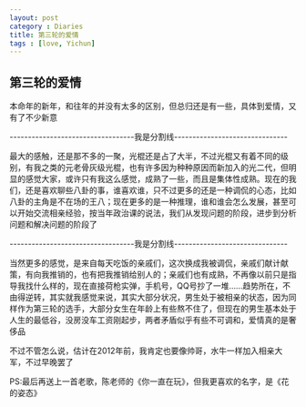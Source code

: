 ```yaml
---
layout: post
category : Diaries
title: 第三轮的爱情
tags : [love, Yichun]
---
```


## 第三轮的爱情 ##

本命年的新年，和往年的并没有太多的区别，但总归还是有一些，具体到爱情，又有了不少新意

----------------------------------我是分割线-------------------------------

最大的感触，还是那不多的一聚，光棍还是占了大半，不过光棍又有着不同的级别，有我之类的元老骨灰级光棍，也有许多因为种种原因而新加入的光二代，但明显的感觉大家，或许只有我这么感觉，成熟了一些，而且是集体性成熟。现在的我们，还是喜欢聊些八卦的事，谁喜欢谁，只不过更多的还是一种调侃的心态，比如八卦的主角是不在场的王八；现在更多的是一种推理，谁和谁会怎么发展，甚至可以开始交流相亲经验，按当年政治课的说法，我们从发现问题的阶段，进步到分析问题和解决问题的阶段了

----------------------------------我是分割线-------------------------------

当然更多的感觉，是来自每天吃饭的亲戚们，这次换成我被调侃，亲戚们献计献策，有向我推销的，也有把我推销给别人的；亲戚们也有成熟，不再像以前只是指导我找什么样的，现在直接荷枪实弹，手机号，QQ号抄了一堆……趋势所在，不由得逆转，其实就我感觉来说，其实大部分状况，男生处于被相亲的状态，因为同样作为第三轮的选手，大部分女生在年龄上有些熬不住了，但现在的男生基本处于人生的最低谷，没房没车工资刚起步，两者矛盾似乎有些不可调和，爱情真的是奢侈品

不过不管怎么说，估计在2012年前，我肯定也要像帅哥，水牛一样加入相亲大军，不过早晚罢了

PS:最后再送上一首老歌，陈老师的《你一直在玩》，但我更喜欢的名字，是《花的姿态》
